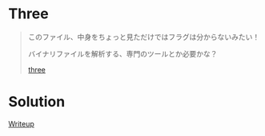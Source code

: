 # Three
> このファイル、中身をちょっと見ただけではフラグは分からないみたい！
> 
> バイナリファイルを解析する、専門のツールとか必要かな？
>
> [three](./given_files/three)

# Solution
[Writeup](./solve/writeup.md)

